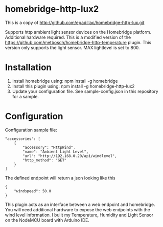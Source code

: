 # homebridge-http-lux2

This is a copy of http://github.com/epadillac/homebridge-http-lux.git

Supports http ambient light sensor devices on the Homebridge platform. Additional hardware required.
This is a modified version of the https://github.com/metbosch/homebridge-http-temperature plugin.
This version only supports the light sensor. MAX lightlevel is set to 800.

# Installation

1. Install homebridge using: npm install -g homebridge
2. Install this plugin using: npm install -g homebridge-http-lux2
3. Update your configuration file. See sample-config.json in this repository for a sample.

# Configuration


Configuration sample file:

 ```
 "accessories": [
     {
         "accessory": "HttpWind",
         "name": "Ambient Light Level",
         "url": "http://192.168.0.20/api/windlevel",
         "http_method": "GET"
     }
 ]

```


The defined endpoint will return a json looking like this
```
{
	"windspeed": 50.0
}
```


This plugin acts as an interface between a web endpoint and homebridge. You will need additional hardware to expose the web endpoints with the wind level information. I built my Temperature, Humidity and Light Sensor on the NodeMCU board with Arduino IDE.
